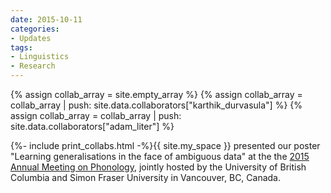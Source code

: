 ```yaml
---
date: 2015-10-11
categories:
- Updates
tags:
- Linguistics
- Research
---
```


{% assign collab_array = site.empty_array %}
{% assign collab_array = collab_array | push: site.data.collaborators["karthik_durvasula"] %}
{% assign collab_array = collab_array | push: site.data.collaborators["adam_liter"] %}

{%- include print_collabs.html -%}{{ site.my_space }}
presented our poster "Learning generalisations in the face of ambiguous data" at the the <a href="http://blogs.ubc.ca/amp2015/">2015 Annual Meeting on Phonology</a>, jointly hosted by the University of British Columbia and Simon Fraser University in Vancouver, BC, Canada.

<!-- more -->
